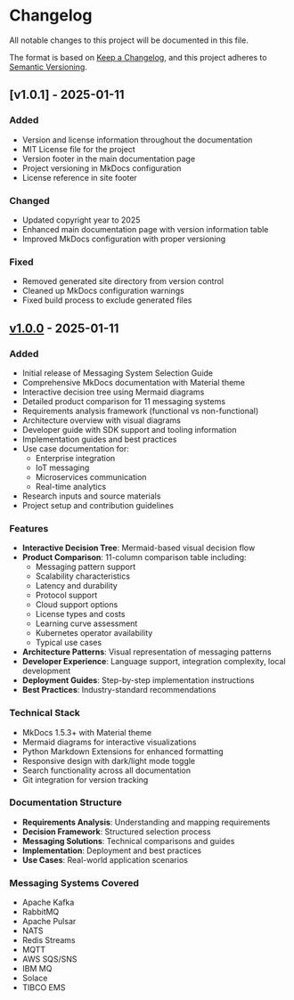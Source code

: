 # Changelog

All notable changes to this project will be documented in this file.

The format is based on [Keep a Changelog](https://keepachangelog.com/en/1.0.0/),
and this project adheres to [Semantic Versioning](https://semver.org/spec/v2.0.0.html).

## [v1.0.1] - 2025-01-11

### Added
- Version and license information throughout the documentation
- MIT License file for the project
- Version footer in the main documentation page
- Project versioning in MkDocs configuration
- License reference in site footer

### Changed
- Updated copyright year to 2025
- Enhanced main documentation page with version information table
- Improved MkDocs configuration with proper versioning

### Fixed
- Removed generated site directory from version control
- Cleaned up MkDocs configuration warnings
- Fixed build process to exclude generated files

## [v1.0.0] - 2025-01-11

### Added
- Initial release of Messaging System Selection Guide
- Comprehensive MkDocs documentation with Material theme
- Interactive decision tree using Mermaid diagrams
- Detailed product comparison for 11 messaging systems
- Requirements analysis framework (functional vs non-functional)
- Architecture overview with visual diagrams
- Developer guide with SDK support and tooling information
- Implementation guides and best practices
- Use case documentation for:
  - Enterprise integration
  - IoT messaging
  - Microservices communication
  - Real-time analytics
- Research inputs and source materials
- Project setup and contribution guidelines

### Features
- **Interactive Decision Tree**: Mermaid-based visual decision flow
- **Product Comparison**: 11-column comparison table including:
  - Messaging pattern support
  - Scalability characteristics
  - Latency and durability
  - Protocol support
  - Cloud support options
  - License types and costs
  - Learning curve assessment
  - Kubernetes operator availability
  - Typical use cases
- **Architecture Patterns**: Visual representation of messaging patterns
- **Developer Experience**: Language support, integration complexity, local development
- **Deployment Guides**: Step-by-step implementation instructions
- **Best Practices**: Industry-standard recommendations

### Technical Stack
- MkDocs 1.5.3+ with Material theme
- Mermaid diagrams for interactive visualizations
- Python Markdown Extensions for enhanced formatting
- Responsive design with dark/light mode toggle
- Search functionality across all documentation
- Git integration for version tracking

### Documentation Structure
- **Requirements Analysis**: Understanding and mapping requirements
- **Decision Framework**: Structured selection process
- **Messaging Solutions**: Technical comparisons and guides
- **Implementation**: Deployment and best practices
- **Use Cases**: Real-world application scenarios

### Messaging Systems Covered
- Apache Kafka
- RabbitMQ
- Apache Pulsar
- NATS
- Redis Streams
- MQTT
- AWS SQS/SNS
- IBM MQ
- Solace
- TIBCO EMS

[v1.0.0]: https://github.com/your-org/messaging-system-guide/releases/tag/v1.0.0

